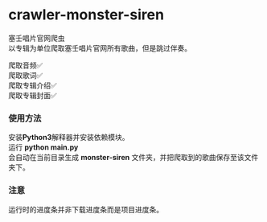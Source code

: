 # crawler-monster-siren
塞壬唱片官网爬虫  
以专辑为单位爬取塞壬唱片官网所有歌曲，但是跳过伴奏。  

爬取音频✅  
爬取歌词✅  
爬取专辑介绍✅  
爬取专辑封面✅  

### 使用方法
安装**Python3**解释器并安装依赖模块。  
运行 **python main.py**  
会自动在当前目录生成 **monster-siren** 文件夹，并把爬取到的歌曲保存至该文件夹下。  

### 注意  
运行时的进度条并非下载进度条而是项目进度条。
